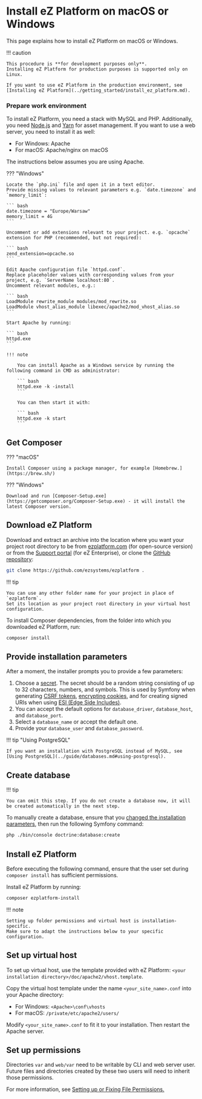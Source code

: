 # Install eZ Platform on macOS or Windows

This page explains how to install eZ Platform on macOS or Windows.

!!! caution

    This procedure is **for development purposes only**.
    Installing eZ Platform for production purposes is supported only on Linux.

    If you want to use eZ Platform in the production environment, see [Installing eZ Platform](../getting_started/install_ez_platform.md).

### Prepare work environment

To install eZ Platform, you need a stack with MySQL and PHP.
Additionally, you need [Node.js](https://nodejs.org/en/) and [Yarn](https://yarnpkg.com/lang/en/docs/install/) for asset management.
If you want to use a web server, you need to install it as well: 

- For Windows: Apache
- For macOS: Apache/nginx on macOS

The instructions below assumes you are using Apache.

??? "Windows"

    Locate the `php.ini` file and open it in a text editor.
    Provide missing values to relevant parameters e.g. `date.timezone` and `memory_limit`:

    ``` bash
    date.timezone = "Europe/Warsaw"
    memory_limit = 4G
    ```

    Uncomment or add extensions relevant to your project. e.g. `opcache` extension for PHP (recommended, but not required):

    ``` bash
    zend_extension=opcache.so
    ```

    Edit Apache configuration file `httpd.conf`.
    Replace placeholder values with corresponding values from your project, e.g. `ServerName localhost:80`.
    Uncomment relevant modules, e.g.:

    ``` bash
    LoadModule rewrite_module modules/mod_rewrite.so
    LoadModule vhost_alias_module libexec/apache2/mod_vhost_alias.so
    ```

    Start Apache by running:

    ``` bash
    httpd.exe
    ```

    !!! note

        You can install Apache as a Windows service by running the following command in CMD as administrator:

        ``` bash
        httpd.exe -k -install
        ```

        You can then start it with:

        ``` bash
        httpd.exe -k start
        ```

## Get Composer

??? "macOS"

    Install Composer using a package manager, for example [Homebrew.](https://brew.sh/)

??? "Windows"

    Download and run [Composer-Setup.exe](https://getcomposer.org/Composer-Setup.exe) - it will install the latest Composer version.

## Download eZ Platform

Download and extract an archive into the location where you want your project root directory to be from [ezplatform.com](https://ezplatform.com/#download-option) (for open-source version) or from the [Support portal](https://support.ez.no/Downloads) (for eZ Enterprise), or clone the [GitHub repository](https://github.com/ezsystems/ezplatform):

``` bash
git clone https://github.com/ezsystems/ezplatform .
```

!!! tip

    You can use any other folder name for your project in place of `ezplatform`.
    Set its location as your project root directory in your virtual host configuration.

To install Composer dependencies, from the folder into which you downloaded eZ Platform, run:

``` bash
composer install
```

## Provide installation parameters

After a moment, the installer prompts you to provide a few parameters:

1. Choose a [secret](https://symfony.com/doc/3.4/reference/configuration/framework.html#secret). The secret should be a random string consisting of up to 32 characters, numbers, and symbols. This is used by Symfony when generating [CSRF tokens](https://symfony.com/doc/3.4/security/csrf_in_login_form.html), [encrypting cookies](https://symfony.com/doc/3.4/security/remember_me.html), and for creating signed URIs when using [ESI (Edge Side Includes)](https://symfony.com/doc/3.4/http_cache/esi.html).
1. You can accept the default options for `database_driver`, `database_host`, and `database_port`.
1. Select a `database_name` or accept the default one.
1. Provide your `database_user` and `database_password`.

!!! tip "Using PostgreSQL"

    If you want an installation with PostgreSQL instead of MySQL, see [Using PostgreSQL](../guide/databases.md#using-postgresql).

## Create database

!!! tip

    You can omit this step. If you do not create a database now, it will be created automatically in the next step.

To manually create a database, ensure that you [changed the installation parameters](#change-installation-parameters), then run the following Symfony command:

``` bash
php ./bin/console doctrine:database:create
```

## Install eZ Platform

Before executing the following command, ensure that the user set during `composer install` has sufficient permissions.

Install eZ Platform by running:

``` bash
composer ezplatform-install
```

!!! note

    Setting up folder permissions and virtual host is installation-specific.
    Make sure to adapt the instructions below to your specific configuration.

## Set up virtual host

To set up virtual host, use the template provided with eZ Platform: `<your installation directory>/doc/apache2/vhost.template`.

Copy the virtual host template under the name `<your_site_name>.conf` into your Apache directory:

- For Windows: `<Apache>\conf\vhosts`
- For macOS: `/private/etc/apache2/users/`


Modify `<your_site_name>.conf` to fit it to your installation. Then restart the Apache server.

## Set up permissions

Directories `var` and `web/var` need to be writable by CLI and web server user.
Future files and directories created by these two users will need to inherit those permissions.

For more information, see [Setting up or Fixing File Permissions.](http://symfony.com/doc/3.4/setup/file_permissions.html)
